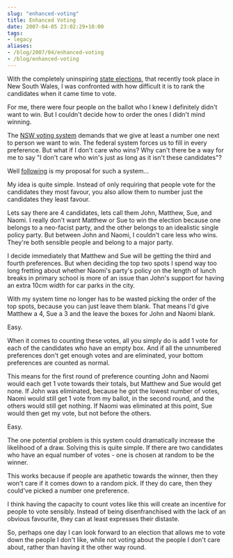 ```yaml
---
slug: "enhanced-voting"
title: Enhanced Voting
date: 2007-04-05 23:02:29+10:00
tags:
- legacy
aliases:
- /blog/2007/04/enhanced-voting
- /blog/enhanced-voting
---
```


With the completely uninspiring <a href="./red-delicious-or-granny-smith">state elections</a>, that recently took place in New South Wales, I was confronted with how difficult it is to rank the candidates when it came time to vote.

For me, there were four people on the ballot who I knew I definitely didn't want to win. But I couldn't decide how to order the ones I didn't mind winning.

The <a href="http://www.elections.nsw.gov.au/state_government_elections/voting/voting_for_the_legislative_assembly">NSW voting system</a> demands that we give at least a number one next to person we want to win. The federal system forces us to fill in every preference. But what if I don't care who wins? Why can't there be a way for me to say "I don't care who win's just as long as it isn't these candidates"?

Well <a href=".">following</a> is my proposal for such a system...
<!--more-->

My idea is quite simple. Instead of only requiring that people vote for the candidates they most favour, you also allow them to number just the candidates they least favour.

Lets say there are 4 candidates, lets call them John, Matthew, Sue, and Naomi. I really don't want Matthew or Sue to win the election because one belongs to a neo-facist party, and the other belongs to an idealistic single policy party. But between John and Naomi, I couldn't care less who wins. They're both sensible people and belong to a major party.

I decide immediately that Matthew and Sue will be getting the third and fourth preferences. But when deciding the top two spots I spend way too long fretting about whether Naomi's party's policy on the length of lunch breaks in primary school is more of an issue than John's support for having an extra 10cm width for car parks in the city.

With my system time no longer has to be wasted picking the order of the top spots, because you can just leave them blank. That means I'd give Matthew a 4, Sue a 3 and the leave the boxes for John and Naomi blank.

Easy.

When it comes to counting these votes, all you simply do is add 1 vote for each of the candidates who have an empty box. And if all the unnumbered preferences don't get enough votes and are eliminated, your bottom preferences are counted as normal.

This means for the first round of preference counting John and Naomi would each get 1 vote towards their totals, but Matthew and Sue would get none. If John was eliminated, because he got the lowest number of votes, Naomi would still get 1 vote from my ballot, in the second round, and the others would still get nothing. If Naomi was eliminated at this point, Sue would then get my vote, but not before the others.

Easy.

The one potential problem is this system could dramatically increase the likelihood of a draw. Solving this is quite simple. If there are two candidates who have an equal number of votes - one is chosen at random to be the winner.

This works because if people are apathetic towards the winner, then they won't care if it comes down to a random pick. If they do care, then they could've picked a number one preference. 

I think having the capacity to count votes like this will create an incentive for people to vote sensibly. Instead of being disenfranchised with the lack of an obvious favourite, they can at least expresses their distaste.

So, perhaps one day I can look forward to an election that allows me to vote down the people I don't like, while not voting about the people I don't care about, rather than having it the other way round.
